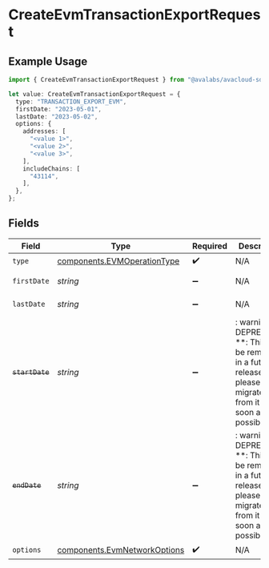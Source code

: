 # CreateEvmTransactionExportRequest

## Example Usage

```typescript
import { CreateEvmTransactionExportRequest } from "@avalabs/avacloud-sdk/models/components";

let value: CreateEvmTransactionExportRequest = {
  type: "TRANSACTION_EXPORT_EVM",
  firstDate: "2023-05-01",
  lastDate: "2023-05-02",
  options: {
    addresses: [
      "<value 1>",
      "<value 2>",
      "<value 3>",
    ],
    includeChains: [
      "43114",
    ],
  },
};
```

## Fields

| Field                                                                                                                   | Type                                                                                                                    | Required                                                                                                                | Description                                                                                                             | Example                                                                                                                 |
| ----------------------------------------------------------------------------------------------------------------------- | ----------------------------------------------------------------------------------------------------------------------- | ----------------------------------------------------------------------------------------------------------------------- | ----------------------------------------------------------------------------------------------------------------------- | ----------------------------------------------------------------------------------------------------------------------- |
| `type`                                                                                                                  | [components.EVMOperationType](../../models/components/evmoperationtype.md)                                              | :heavy_check_mark:                                                                                                      | N/A                                                                                                                     |                                                                                                                         |
| `firstDate`                                                                                                             | *string*                                                                                                                | :heavy_minus_sign:                                                                                                      | N/A                                                                                                                     | 2023-05-01                                                                                                              |
| `lastDate`                                                                                                              | *string*                                                                                                                | :heavy_minus_sign:                                                                                                      | N/A                                                                                                                     | 2023-05-02                                                                                                              |
| ~~`startDate`~~                                                                                                         | *string*                                                                                                                | :heavy_minus_sign:                                                                                                      | : warning: ** DEPRECATED **: This will be removed in a future release, please migrate away from it as soon as possible. | 2023-05-01                                                                                                              |
| ~~`endDate`~~                                                                                                           | *string*                                                                                                                | :heavy_minus_sign:                                                                                                      | : warning: ** DEPRECATED **: This will be removed in a future release, please migrate away from it as soon as possible. | 2023-05-02                                                                                                              |
| `options`                                                                                                               | [components.EvmNetworkOptions](../../models/components/evmnetworkoptions.md)                                            | :heavy_check_mark:                                                                                                      | N/A                                                                                                                     |                                                                                                                         |